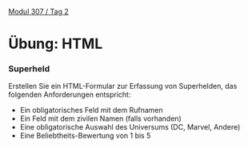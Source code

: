  [Modul 307 / Tag 2](/ilv.307/02-modul-307)
 
# Übung: HTML

### Superheld

Erstellen Sie ein HTML-Formular zur Erfassung von Superhelden, das folgenden Anforderungen entspricht:

- Ein obligatorisches Feld mit dem Rufnamen
- Ein Feld mit dem zivilen Namen (falls vorhanden)
- Eine obligatorische Auswahl des Universums (DC, Marvel, Andere)
- Eine Beliebtheits-Bewertung von 1 bis 5
<!--stackedit_data:
eyJoaXN0b3J5IjpbLTE0ODkxMzUyMTBdfQ==
-->